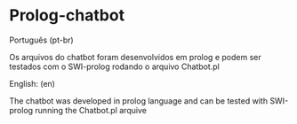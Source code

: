 # Prolog-chatbot
Português (pt-br)

Os arquivos do chatbot foram desenvolvidos em prolog e podem ser testados com o SWI-prolog 
rodando o arquivo Chatbot.pl

English: (en)

The chatbot was developed in prolog language and can be tested with SWI-prolog running the 
Chatbot.pl arquive
